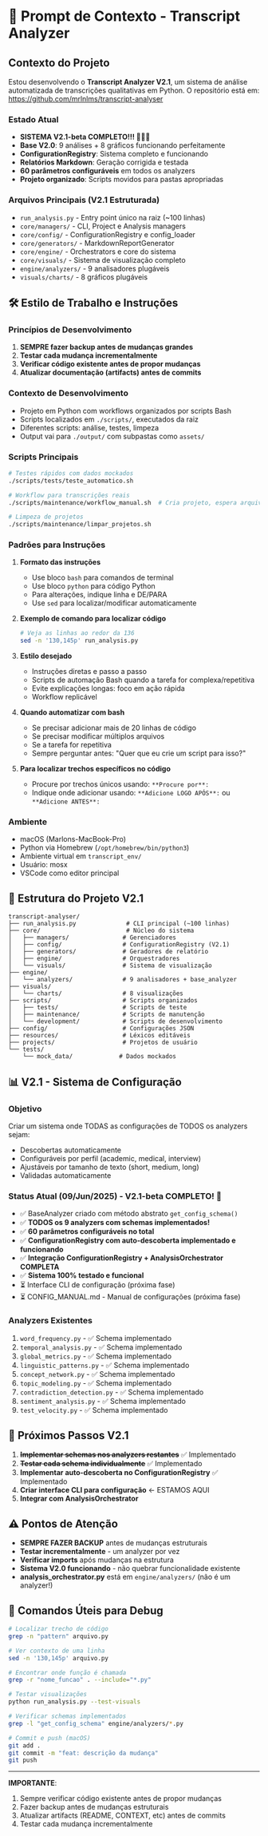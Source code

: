 # 🎯 Prompt de Contexto - Transcript Analyzer

## Contexto do Projeto

Estou desenvolvendo o **Transcript Analyzer V2.1**, um sistema de análise automatizada de transcrições qualitativas em Python. O repositório está em: https://github.com/mrlnlms/transcript-analyser

### Estado Atual
- **SISTEMA V2.1-beta COMPLETO!!! 🎉🎉🎉**
- **Base V2.0**: 9 análises + 8 gráficos funcionando perfeitamente
- **ConfigurationRegistry**: Sistema completo e funcionando
- **Relatórios Markdown**: Geração corrigida e testada
- **60 parâmetros configuráveis** em todos os analyzers
- **Projeto organizado**: Scripts movidos para pastas apropriadas

### Arquivos Principais (V2.1 Estruturada)
- `run_analysis.py` - Entry point único na raiz (~100 linhas)
- `core/managers/` - CLI, Project e Analysis managers
- `core/config/` - ConfigurationRegistry e config_loader
- `core/generators/` - MarkdownReportGenerator
- `core/engine/` - Orchestrators e core do sistema
- `core/visuals/` - Sistema de visualização completo
- `engine/analyzers/` - 9 analisadores plugáveis
- `visuals/charts/` - 8 gráficos plugáveis

## 🛠️ Estilo de Trabalho e Instruções

### Princípios de Desenvolvimento
1. **SEMPRE fazer backup antes de mudanças grandes**
2. **Testar cada mudança incrementalmente**
3. **Verificar código existente antes de propor mudanças**
4. **Atualizar documentação (artifacts) antes de commits**

### Contexto de Desenvolvimento
- Projeto em Python com workflows organizados por scripts Bash
- Scripts localizados em `./scripts/`, executados da raiz
- Diferentes scripts: análise, testes, limpeza
- Output vai para `./output/` com subpastas como `assets/`

### Scripts Principais
```bash
# Testes rápidos com dados mockados
./scripts/tests/teste_automatico.sh

# Workflow para transcrições reais
./scripts/maintenance/workflow_manual.sh  # Cria projeto, espera arquivos, analisa

# Limpeza de projetos
./scripts/maintenance/limpar_projetos.sh
```

### Padrões para Instruções

1. **Formato das instruções**
   - Use bloco `bash` para comandos de terminal
   - Use bloco `python` para código Python
   - Para alterações, indique linha e DE/PARA
   - Use `sed` para localizar/modificar automaticamente

2. **Exemplo de comando para localizar código**
   ```bash
   # Veja as linhas ao redor da 136
   sed -n '130,145p' run_analysis.py
   ```

3. **Estilo desejado**
   - Instruções diretas e passo a passo
   - Scripts de automação Bash quando a tarefa for complexa/repetitiva
   - Evite explicações longas: foco em ação rápida
   - Workflow replicável

4. **Quando automatizar com bash**
   - Se precisar adicionar mais de 20 linhas de código
   - Se precisar modificar múltiplos arquivos
   - Se a tarefa for repetitiva
   - Sempre perguntar antes: "Quer que eu crie um script para isso?"

5. **Para localizar trechos específicos no código**
   - Procure por trechos únicos usando: `**Procure por**:`
   - Indique onde adicionar usando: `**Adicione LOGO APÓS**:` ou `**Adicione ANTES**:`

### Ambiente
- macOS (Marlons-MacBook-Pro)
- Python via Homebrew (`/opt/homebrew/bin/python3`)
- Ambiente virtual em `transcript_env/`
- Usuário: mosx
- VSCode como editor principal

## 📁 Estrutura do Projeto V2.1

```
transcript-analyser/
├── run_analysis.py              # CLI principal (~100 linhas)
├── core/                        # Núcleo do sistema
│   ├── managers/               # Gerenciadores
│   ├── config/                 # ConfigurationRegistry (V2.1)
│   ├── generators/             # Geradores de relatório
│   ├── engine/                 # Orquestradores
│   └── visuals/                # Sistema de visualização
├── engine/
│   └── analyzers/              # 9 analisadores + base_analyzer
├── visuals/
│   └── charts/                 # 8 visualizações
├── scripts/                    # Scripts organizados
│   ├── tests/                  # Scripts de teste
│   ├── maintenance/            # Scripts de manutenção
│   └── development/            # Scripts de desenvolvimento
├── config/                     # Configurações JSON
├── resources/                  # Léxicos editáveis
├── projects/                   # Projetos de usuário
└── tests/
    └── mock_data/             # Dados mockados

```

## 📊 V2.1 - Sistema de Configuração

### Objetivo
Criar um sistema onde TODAS as configurações de TODOS os analyzers sejam:
- Descobertas automaticamente
- Configuráveis por perfil (academic, medical, interview)
- Ajustáveis por tamanho de texto (short, medium, long)
- Validadas automaticamente

### Status Atual (09/Jun/2025) - V2.1-beta COMPLETO! 🎉
- ✅ BaseAnalyzer criado com método abstrato `get_config_schema()`
- ✅ **TODOS os 9 analyzers com schemas implementados!**
- ✅ **60 parâmetros configuráveis no total**
- ✅ **ConfigurationRegistry com auto-descoberta implementado e funcionando**
- ✅ **Integração ConfigurationRegistry + AnalysisOrchestrator COMPLETA**
- ✅ **Sistema 100% testado e funcional**
- ⏳ Interface CLI de configuração (próxima fase)
- ⏳ CONFIG_MANUAL.md - Manual de configurações (próxima fase)

### Analyzers Existentes
1. `word_frequency.py` - ✅ Schema implementado
2. `temporal_analysis.py` - ✅ Schema implementado
3. `global_metrics.py` - ✅ Schema implementado
4. `linguistic_patterns.py` - ✅ Schema implementado
5. `concept_network.py` - ✅ Schema implementado
6. `topic_modeling.py` - ✅ Schema implementado
7. `contradiction_detection.py` - ✅ Schema implementado
8. `sentiment_analysis.py` - ✅ Schema implementado
9. `test_velocity.py` - ✅ Schema implementado

## 🎯 Próximos Passos V2.1

1. ~~**Implementar schemas nos analyzers restantes**~~ ✅ Implementado
2. ~~**Testar cada schema individualmente**~~ ✅ Implementado
3. **Implementar auto-descoberta no ConfigurationRegistry** ✅ Implementado
4. **Criar interface CLI para configuração** <- ESTAMOS AQUI
5. **Integrar com AnalysisOrchestrator** 

## ⚠️ Pontos de Atenção

- **SEMPRE FAZER BACKUP** antes de mudanças estruturais
- **Testar incrementalmente** - um analyzer por vez
- **Verificar imports** após mudanças na estrutura
- **Sistema V2.0 funcionando** - não quebrar funcionalidade existente
- **analysis_orchestrator.py** está em `engine/analyzers/` (não é um analyzer!)

## 🔧 Comandos Úteis para Debug

```bash
# Localizar trecho de código
grep -n "pattern" arquivo.py

# Ver contexto de uma linha
sed -n '130,145p' arquivo.py

# Encontrar onde função é chamada
grep -r "nome_funcao" . --include="*.py"

# Testar visualizações
python run_analysis.py --test-visuals

# Verificar schemas implementados
grep -l "get_config_schema" engine/analyzers/*.py

# Commit e push (macOS)
git add .
git commit -m "feat: descrição da mudança"
git push
```

---

**IMPORTANTE**: 
1. Sempre verificar código existente antes de propor mudanças
2. Fazer backup antes de mudanças estruturais
3. Atualizar artifacts (README, CONTEXT, etc) antes de commits
4. Testar cada mudança incrementalmente